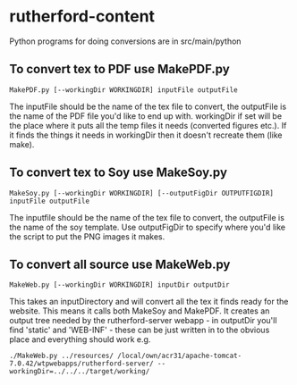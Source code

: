 rutherford-content
==================

Python programs for doing conversions are in src/main/python

To convert tex to PDF use MakePDF.py
------------------------------------

    MakePDF.py [--workingDir WORKINGDIR] inputFile outputFile


The inputFile should be the name of the tex file to convert, the outputFile is the name of the PDF file you'd like to end up with.  workingDir if set will be the place where it puts all the temp files it needs (converted figures etc.).  If it finds the things it needs in workingDir then it doesn't recreate them (like make).


To convert tex to Soy use MakeSoy.py
------------------------------------

    MakeSoy.py [--workingDir WORKINGDIR] [--outputFigDir OUTPUTFIGDIR] inputFile outputFile

The inputfile should be the name of the tex file to convert, the outputFile is the name of the soy template.  Use outputFigDir to specify where you'd like the script to put the PNG images it makes.  



To convert all source use MakeWeb.py
------------------------------------

    MakeWeb.py [--workingDir WORKINGDIR] inputDir outputDir

This takes an inputDirectory and will convert all the tex it finds ready for the website.  This means it calls both MakeSoy and MakePDF.  It creates an output tree needed by the rutherford-server webapp - in outputDir you'll find 'static' and 'WEB-INF' - these can be just written in to the obvious place and everything should work e.g.

    ./MakeWeb.py ../resources/ /local/own/acr31/apache-tomcat-7.0.42/wtpwebapps/rutherford-server/ --workingDir=../../../target/working/
